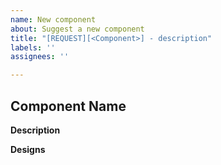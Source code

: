 ```yaml
---
name: New component
about: Suggest a new component
title: "[REQUEST][<Component>] - description"
labels: ''
assignees: ''

---
```


## Component Name

**Description**
<!-- Describe in as much detail as possible the component you would like to see included. -->

**Designs**
<!-- If there are designs associated with the component, include links and/or screenshots -->
